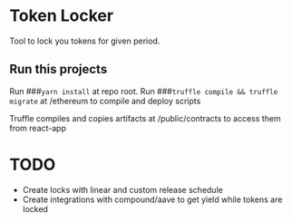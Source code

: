 # Token Locker

Tool to lock you tokens for given period.

## Run this projects 

Run ###`yarn install` at repo root.
Run ###`truffle compile && truffle migrate` at /ethereum to compile and deploy scripts

Truffle compiles and copies artifacts at /public/contracts to access them from react-app


# TODO 

- Create locks with linear and custom release schedule
- Create integrations with compound/aave to get yield while tokens are locked
